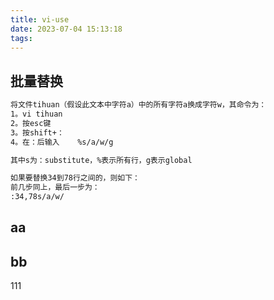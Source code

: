 ```yaml
---
title: vi-use
date: 2023-07-04 15:13:18
tags:
---
```


## 批量替换

```bash
将文件tihuan（假设此文本中字符a）中的所有字符a换成字符w，其命令为：
1。vi tihuan
2。按esc键
3。按shift+：
4。在：后输入    %s/a/w/g

其中s为：substitute，%表示所有行，g表示global

如果要替换34到78行之间的，则如下：
前几步同上，最后一步为：
:34,78s/a/w/
```

<!--more-->

## aa

## bb
111
